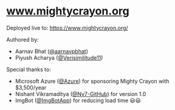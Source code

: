 # www.mightycrayon.org

Deployed live to: https://www.mightycrayon.org/

Authored by:

* Aarnav Bhat ([@aarnavpbhat](https://github.com/aarnavpbhat))
* Piyush Acharya ([@Verisimilitude11](https://github.com/Verisimilitude11))

Special thanks to:
* Microsoft Azure ([@Azure](https://github.com/Azure)) for sponsoring Mighty Crayon with $3,500/year
* Nishant Vikramaditya ([@Nv7-GitHub](https://github.com/Nv7-GitHub)) for version 1.0
* ImgBot ([@ImgBotApp](https://github.com/ImgBotApp)) for reducing load time 😃😃
